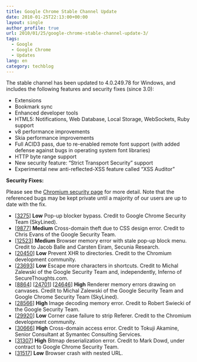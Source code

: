 ```yaml
---
title: Google Chrome Stable Channel Update
date: 2010-01-25T22:13:00+00:00
layout: single
author_profile: true
url: 2010/01/25/google-chrome-stable-channel-update-3/
tags:
  - Google
  - Google Chrome
  - Updates
lang: en
category: techblog
---
```

The stable channel has been updated to 4.0.249.78 for Windows, and includes the following features and security fixes (since 3.0):

  * Extensions
  * Bookmark sync
  * Enhanced developer tools
  * HTML5: Notifications, Web Database, Local Storage, WebSockets, Ruby support
  * v8 performance improvements
  * Skia performance improvements
  * Full ACID3 pass, due to re-enabled remote font support (with added defense against bugs in operating system font libraries)
  * HTTP byte range support
  * New security feature: “Strict Transport Security” support
  * Experimental new anti-reflected-XSS feature called “XSS Auditor”

**Security Fixes:**

Please see the [Chromium security page](http://sites.google.com/a/chromium.org/dev/Home/chromium-security) for more detail. Note that the referenced bugs may be kept private until a majority of our users are up to date with the fix.

  * [[3275](http://code.google.com/p/chromium/issues/detail?id=3275)] **Low** Pop-up blocker bypass. Credit to Google Chrome Security Team (SkyLined).
  * [[9877](http://code.google.com/p/chromium/issues/detail?id=9877)] **Medium** Cross-domain theft due to CSS design error. Credit to Chris Evans of the Google Security Team.
  * [[12523](http://code.google.com/p/chromium/issues/detail?id=12523)] **Medium** Browser memory error with stale pop-up block menu. Credit to Jacob Balle and Carsten Eiram, Secunia Research.
  * [[20450](http://code.google.com/p/chromium/issues/detail?id=20450)] **Low** Prevent XHR to directories. Credit to the Chromium development community.
  * [[23693](http://code.google.com/p/chromium/issues/detail?id=23693)] **Low** Escape more characters in shortcuts. Credit to Michal Zalewski of the Google Security Team and, independently, Inferno of SecureThoughts.com.
  * [[8864](http://code.google.com/p/chromium/issues/detail?id=8864)] [[24701](http://code.google.com/p/chromium/issues/detail?id=24701)] [[24646](http://code.google.com/p/chromium/issues/detail?id=24646)] **High** Renderer memory errors drawing on canvases. Credit to Michal Zalewski of the Google Security Team and Google Chrome Security Team (SkyLined).
  * [[28566](http://code.google.com/p/chromium/issues/detail?id=28566)] **High** Image decoding memory error. Credit to Robert Swiecki of the Google Security Team.
  * [[29920](http://code.google.com/p/chromium/issues/detail?id=29920)] **Low** Corner case failure to strip Referer. Credit to the Chromium development community.
  * [[30666](http://code.google.com/p/chromium/issues/detail?id=30666)] **High** Cross-domain access error. Credit to Tokuji Akamine, Senior Consultant at Symantec Consulting Services.
  * [[31307](http://code.google.com/p/chromium/issues/detail?id=31307)] **High** Bitmap deserialization error. Credit to Mark Dowd, under contract to Google Chrome Security Team.
  * [[31517](http://code.google.com/p/chromium/issues/detail?id=31517)] **Low** Browser crash with nested URL.
